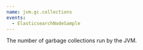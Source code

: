 ```yaml
---
name: jvm.gc.collections
events:
  - ElasticsearchNodeSample
---
```


The number of garbage collections run by the JVM.